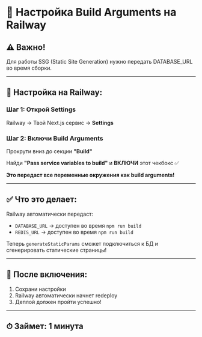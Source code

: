 # 🔧 Настройка Build Arguments на Railway

## ⚠️ Важно!

Для работы SSG (Static Site Generation) нужно передать DATABASE_URL во время сборки.

---

## 📝 Настройка на Railway:

### **Шаг 1: Открой Settings**

Railway → Твой Next.js сервис → **Settings**

### **Шаг 2: Включи Build Arguments**

Прокрути вниз до секции **"Build"**

Найди **"Pass service variables to build"** и **ВКЛЮЧИ** этот чекбокс ✅

**Это передаст все переменные окружения как build arguments!**

---

## ✅ Что это делает:

Railway автоматически передаст:
- `DATABASE_URL` → доступен во время `npm run build`
- `REDIS_URL` → доступен во время `npm run build`

Теперь `generateStaticParams` сможет подключиться к БД и сгенерировать статические страницы!

---

## 🚀 После включения:

1. Сохрани настройки
2. Railway автоматически начнет redeploy
3. Деплой должен пройти успешно!

---

## ⏱ Займет: 1 минута

